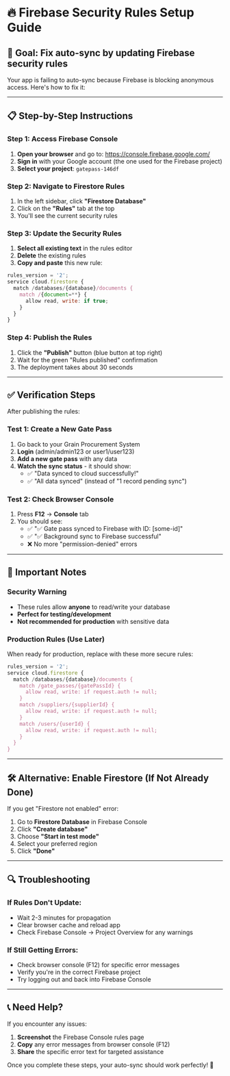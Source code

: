 # 🔥 Firebase Security Rules Setup Guide

## 🎯 **Goal**: Fix auto-sync by updating Firebase security rules

Your app is failing to auto-sync because Firebase is blocking anonymous access. Here's how to fix it:

---

## 📋 **Step-by-Step Instructions**

### **Step 1: Access Firebase Console**
1. **Open your browser** and go to: https://console.firebase.google.com/
2. **Sign in** with your Google account (the one used for the Firebase project)
3. **Select your project**: `gatepass-146df`

### **Step 2: Navigate to Firestore Rules**
1. In the left sidebar, click **"Firestore Database"**
2. Click on the **"Rules"** tab at the top
3. You'll see the current security rules

### **Step 3: Update the Security Rules**
1. **Select all existing text** in the rules editor
2. **Delete** the existing rules
3. **Copy and paste** this new rule:

```javascript
rules_version = '2';
service cloud.firestore {
  match /databases/{database}/documents {
    match /{document=**} {
      allow read, write: if true;
    }
  }
}
```

### **Step 4: Publish the Rules**
1. Click the **"Publish"** button (blue button at top right)
2. Wait for the green "Rules published" confirmation
3. The deployment takes about 30 seconds

---

## ✅ **Verification Steps**

After publishing the rules:

### **Test 1: Create a New Gate Pass**
1. Go back to your Grain Procurement System
2. **Login** (admin/admin123 or user1/user123)
3. **Add a new gate pass** with any data
4. **Watch the sync status** - it should show:
   - ✅ "Data synced to cloud successfully!"
   - ✅ "All data synced" (instead of "1 record pending sync")

### **Test 2: Check Browser Console**
1. Press **F12** → **Console** tab
2. You should see:
   - ✅ "✅ Gate pass synced to Firebase with ID: [some-id]"
   - ✅ "✅ Background sync to Firebase successful"
   - ❌ No more "permission-denied" errors

---

## 🚨 **Important Notes**

### **Security Warning**
- These rules allow **anyone** to read/write your database
- **Perfect for testing/development**
- **Not recommended for production** with sensitive data

### **Production Rules (Use Later)**
When ready for production, replace with these more secure rules:

```javascript
rules_version = '2';
service cloud.firestore {
  match /databases/{database}/documents {
    match /gate_passes/{gatePassId} {
      allow read, write: if request.auth != null;
    }
    match /suppliers/{supplierId} {
      allow read, write: if request.auth != null;
    }
    match /users/{userId} {
      allow read, write: if request.auth != null;
    }
  }
}
```

---

## 🛠️ **Alternative: Enable Firestore (If Not Already Done)**

If you get "Firestore not enabled" error:

1. Go to **Firestore Database** in Firebase Console
2. Click **"Create database"**
3. Choose **"Start in test mode"**
4. Select your preferred region
5. Click **"Done"**

---

## 🔍 **Troubleshooting**

### **If Rules Don't Update:**
- Wait 2-3 minutes for propagation
- Clear browser cache and reload app
- Check Firebase Console → Project Overview for any warnings

### **If Still Getting Errors:**
- Check browser console (F12) for specific error messages
- Verify you're in the correct Firebase project
- Try logging out and back into Firebase Console

---

## 📞 **Need Help?**

If you encounter any issues:
1. **Screenshot** the Firebase Console rules page
2. **Copy** any error messages from browser console (F12)
3. **Share** the specific error text for targeted assistance

Once you complete these steps, your auto-sync should work perfectly! 🎉
